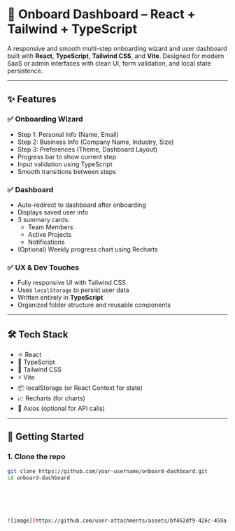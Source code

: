 # 🧭 Onboard Dashboard – React + Tailwind + TypeScript

A responsive and smooth multi-step onboarding wizard and user dashboard built with **React**, **TypeScript**, **Tailwind CSS**, and **Vite**.
Designed for modern SaaS or admin interfaces with clean UI, form validation, and local state persistence.

---

## ✨ Features

### ✅ Onboarding Wizard
- Step 1: Personal Info (Name, Email)
- Step 2: Business Info (Company Name, Industry, Size)
- Step 3: Preferences (Theme, Dashboard Layout)
- Progress bar to show current step
- Input validation using TypeScript
- Smooth transitions between steps

### ✅ Dashboard
- Auto-redirect to dashboard after onboarding
- Displays saved user info
- 3 summary cards:
  - Team Members
  - Active Projects
  - Notifications
- (Optional) Weekly progress chart using Recharts

### ✅ UX & Dev Touches
- Fully responsive UI with Tailwind CSS
- Uses `localStorage` to persist user data
- Written entirely in **TypeScript**
- Organized folder structure and reusable components

---

## 🛠 Tech Stack

- ⚛️ React
- 🔷 TypeScript
- 🎨 Tailwind CSS
- ⚡ Vite
- 📦 localStorage (or React Context for state)
- 📈 Recharts (for charts)
- 🔧 Axios (optional for API calls)

---

## 🚀 Getting Started

### 1. Clone the repo
```bash
git clone https://github.com/your-username/onboard-dashboard.git
cd onboard-dashboard






![image](https://github.com/user-attachments/assets/bf462df9-426c-459a-bb7a-f787643f4dfa)



